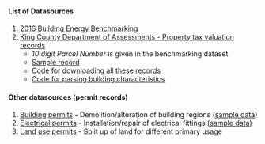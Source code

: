 #### List of Datasources
1. [2016 Building Energy Benchmarking](https://data.seattle.gov/dataset/2016-Building-Energy-Benchmarking/2bpz-gwpy)
2. [King County Department of Assessments - Property tax valuation records](https://blue.kingcounty.com/Assessor/eRealProperty/default.aspx)
   * _10 digit Parcel Number_ is given in the benchmarking dataset
   * [Sample record](https://blue.kingcounty.com/Assessor/eRealProperty/Detail.aspx?ParcelNbr=1978201270)
   * [Code for downloading all these records](https://github.com/buds-lab/Seatle_benchmarking/blob/master/01_download_seatle_land_assesment_records.ipynb)
   * [Code for parsing building characteristics](https://github.com/buds-lab/Seatle_benchmarking/blob/master/01_parse_seatle_land_assesment_records.ipynb)

#### Other datasources (permit records)
1. [Building permits](https://data.seattle.gov/Permitting/Building-Permits/76t5-zqzr) - Demolition/alteration of building regions ([sample data](https://cosaccela.seattle.gov/portal/customize/LinkToRecord.aspx?altId=6086767-CN))
2. [Electrical permits](https://data.seattle.gov/Permitting/Electrical-Permits/c4tj-daue) - Installation/repair of electrical fittings ([sample data](https://cosaccela.seattle.gov/portal/customize/LinkToRecord.aspx?altId=6344600-EL))
3. [Land use permits](https://data.seattle.gov/Permitting/Land-Use-Permits/ht3q-kdvx) - Split up of land for different primary usage
